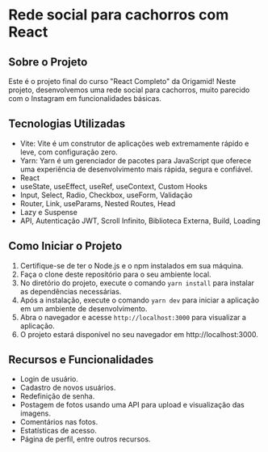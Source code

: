 # Rede social para cachorros com React

## Sobre o Projeto

Este é o projeto final do curso "React Completo" da Origamid!
Neste projeto, desenvolvemos uma rede social para cachorros, muito parecido com o Instagram em funcionalidades básicas.

## Tecnologias Utilizadas

- Vite: Vite é um construtor de aplicações web extremamente rápido e leve, com configuração zero.
- Yarn: Yarn é um gerenciador de pacotes para JavaScript que oferece uma experiência de desenvolvimento mais rápida, segura e confiável.
- React
- useState, useEffect, useRef, useContext, Custom Hooks
- Input, Select, Radio, Checkbox, useForm, Validação
- Router, Link, useParams, Nested Routes, Head
- Lazy e Suspense
- API, Autenticação JWT, Scroll Infinito, Biblioteca Externa, Build, Loading

## Como Iniciar o Projeto

1. Certifique-se de ter o Node.js e o npm instalados em sua máquina.
2. Faça o clone deste repositório para o seu ambiente local.
3. No diretório do projeto, execute o comando `yarn install` para instalar as dependências necessárias.
4. Após a instalação, execute o comando `yarn dev` para iniciar a aplicação em um ambiente de desenvolvimento.
5. Abra o navegador e acesse `http://localhost:3000` para visualizar a aplicação.
5. O projeto estará disponível no seu navegador em http://localhost:3000.

## Recursos e Funcionalidades

- Login de usuário.
- Cadastro de novos usuários.
- Redefinição de senha.
- Postagem de fotos usando uma API para upload e visualização das imagens.
- Comentários nas fotos.
- Estatísticas de acesso.
- Página de perfil, entre outros recursos.
